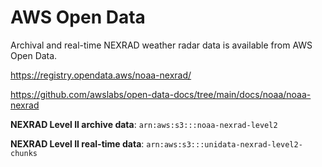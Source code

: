 # AWS Open Data

Archival and real-time NEXRAD weather radar data is available from AWS Open Data.

https://registry.opendata.aws/noaa-nexrad/

https://github.com/awslabs/open-data-docs/tree/main/docs/noaa/noaa-nexrad

**NEXRAD Level II archive data**: `arn:aws:s3:::noaa-nexrad-level2`

**NEXRAD Level II real-time data**: `arn:aws:s3:::unidata-nexrad-level2-chunks`
